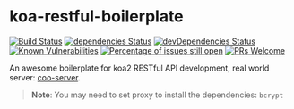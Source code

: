 # koa-restful-boilerplate

[![Build Status](https://travis-ci.org/tjx666/koa-restful-boilerplate.svg?branch=master)](https://travis-ci.org/tjx666/koa-restful-boilerplate) [![dependencies Status](https://david-dm.org/tjx666/koa-restful-boilerplate/status.svg)](https://david-dm.org/tjx666/koa-restful-boilerplate) [![devDependencies Status](https://david-dm.org/tjx666/koa-restful-boilerplate/dev-status.svg)](https://david-dm.org/tjx666/koa-restful-boilerplate?type=dev) [![Known Vulnerabilities](https://snyk.io/test/github/tjx666/koa-restful-boilerplate/badge.svg?targetFile=package.json)](https://snyk.io/test/github/tjx666/koa-restful-boilerplate?targetFile=package.json) [![Percentage of issues still open](https://isitmaintained.com/badge/open/tjx666/koa-restful-boilerplate.svg)](http://isitmaintained.com/project/tjx666/koa-restful-boilerplate) [![PRs Welcome](https://img.shields.io/badge/PRs-welcome-brightgreen.svg?style=flat)](http://makeapullrequest.com)

An awesome boilerplate for koa2 RESTful API development, real world server: [coo-server](https://github.com/tjx666/coo-server).

> **Note**: You may need to set proxy to install the dependencies: `bcrypt`
